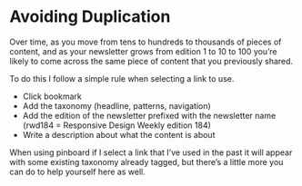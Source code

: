 # Avoiding Duplication

Over time, as you move from tens to hundreds to thousands of pieces of content, and as your newsletter grows from edition 1 to 10 to 100 you’re likely to come across the same piece of content that you previously shared.

To do this I follow a simple rule when selecting a link to use.

* Click bookmark
* Add the taxonomy \(headline, patterns, navigation\)
* Add the edition of the newsletter prefixed with the newsletter name \(rwd184 = Responsive Design Weekly edition 184\)
* Write a description about what the content is about

When using pinboard if I select a link that I’ve used in the past it will appear with some existing taxonomy already tagged, but there’s a little more you can do to help yourself here as well.

